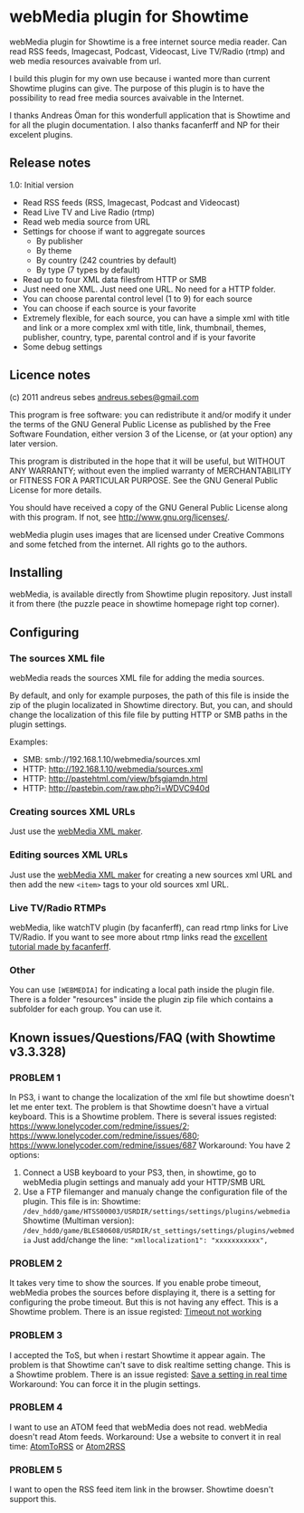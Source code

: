 webMedia plugin for Showtime
============================

webMedia plugin for Showtime is a free internet source media reader. 
Can read RSS feeds, Imagecast, Podcast, Videocast, Live TV/Radio (rtmp) and web media resources avaivable from url.

I build this plugin for my own use because i wanted more than current Showtime plugins can give. 
The purpose of this plugin is to have the possibility to read free media sources avaivable in the Internet.

I thanks Andreas Öman for this wonderfull application that is Showtime and for all the plugin documentation.
I also thanks facanferff and NP for their excelent plugins.

## Release notes

1.0: Initial version
-  Read RSS feeds (RSS, Imagecast, Podcast and Videocast)
-  Read Live TV and Live Radio (rtmp)
-  Read web media source from URL
-  Settings for choose if want to aggregate sources
   -  By publisher
   -  By theme
   -  By country (242 countries by default)  
   -  By type (7 types by default)
-  Read up to four XML data filesfrom HTTP or SMB
-  Just need one XML. Just need one URL. No need for a HTTP folder.
-  You can choose parental control level (1 to 9) for each source
-  You can choose if each source is your favorite
-  Extremely flexible, for each source, you can have a simple xml with title and link or a more complex xml with title, link, thumbnail, themes, publisher, country, type, parental control and if is your favorite 
-  Some debug settings

## Licence notes

(c) 2011 andreus sebes [andreus.sebes@gmail.com](mailto:andreus.sebes@gmail.com)

This program is free software: you can redistribute it and/or modify it under the terms of the GNU General Public License as published by the Free Software Foundation, either version 3 of the License, or (at your option) any later version.

This program is distributed in the hope that it will be useful, but WITHOUT ANY WARRANTY; without even the implied warranty of MERCHANTABILITY or FITNESS FOR A PARTICULAR PURPOSE.  See the GNU General Public License for more details.

You should have received a copy of the GNU General Public License along with this program. If not, see <http://www.gnu.org/licenses/>.

webMedia plugin uses images that are licensed under Creative Commons and some fetched from the internet. All rights go to the authors.

## Installing

webMedia, is available directly from Showtime plugin repository. Just install it from there (the puzzle peace in showtime homepage right top corner).

## Configuring

### The sources XML file

webMedia reads the sources XML file for adding the media sources. 

By default, and only for example purposes, the path of this file is inside the zip of the plugin localizated in Showtime directory.
But, you can, and should change the localization of this file file by putting HTTP or SMB paths in the plugin settings.

Examples:
-  SMB: smb://192.168.1.10/webmedia/sources.xml
-  HTTP: http://192.168.1.10/webmedia/sources.xml
-  HTTP: http://pastehtml.com/view/bfsgjamdn.html
-  HTTP: http://pastebin.com/raw.php?i=WDVC940d

### Creating sources XML URLs

Just use the [webMedia XML maker](http://pastehtml.com/view/bhb04q5or.html).

### Editing sources XML URLs

Just use the [webMedia XML maker](http://pastehtml.com/view/bhb04q5or.html) for creating a new sources xml URL and then add the new `<item>` tags to your old sources xml URL.

### Live TV/Radio RTMPs

webMedia, like watchTV plugin (by facanferff), can read rtmp links for Live TV/Radio.
If you want to see more about rtmp links read the [excellent tutorial made by facanferff](http://psx-scene.com/forums/content/tutorial-get-rtmp-links-tv-streams-others-1288/).

### Other

You can use `[WEBMEDIA]` for indicating a local path inside the plugin file.
There is a folder "resources" inside the plugin zip file which contains a subfolder for each group. You can use it.

## Known issues/Questions/FAQ (with Showtime v3.3.328)

### PROBLEM 1

In PS3, i want to change the localization of the xml file but showtime doesn't let me enter text.
The problem is that Showtime doesn't have a virtual keyboard.
This is a Showtime problem. There is several issues registed: https://www.lonelycoder.com/redmine/issues/2; https://www.lonelycoder.com/redmine/issues/680; https://www.lonelycoder.com/redmine/issues/687
Workaround: You have 2 options:
1.  Connect a USB keyboard to your PS3, then, in showtime, go to webMedia plugin settings and manualy add your HTTP/SMB URL
2.  Use a FTP filemanger and manualy change the configuration file of the plugin. This file is in:
    Showtime: `/dev_hdd0/game/HTSS00003/USRDIR/settings/settings/plugins/webmedia`
    Showtime (Multiman version): `/dev_hdd0/game/BLES80608/USRDIR/st_settings/settings/plugins/webmedia`
    Just add/change the line: `"xmllocalization1": "xxxxxxxxxxx",`

### PROBLEM 2

It takes very time to show the sources.
If you enable probe timeout, webMedia probes the sources before displaying it, there is a setting for configuring the probe timeout. But this is not having any effect.
This is a Showtime problem. There is an issue registed: [Timeout not working](https://www.lonelycoder.com/redmine/issues/778)

### PROBLEM 3

I accepted the ToS, but when i restart Showtime it appear again.
The problem is that Showtime can't save to disk realtime setting change.
This is a Showtime problem. There is an issue registed: [Save a setting in real time](https://www.lonelycoder.com/redmine/issues/780)
Workaround: You can force it in the plugin settings.

### PROBLEM 4

I want to use an ATOM feed that webMedia does not read.
webMedia doesn't read Atom feeds.
Workaround: Use a website to convert it in real time: [AtomToRSS](http://devtacular.com/utilities/atomtorss/) or [Atom2RSS](http://atom2rss.appspot.com/)

### PROBLEM 5

I want to open the RSS feed item link in the browser.
Showtime doesn't support this.